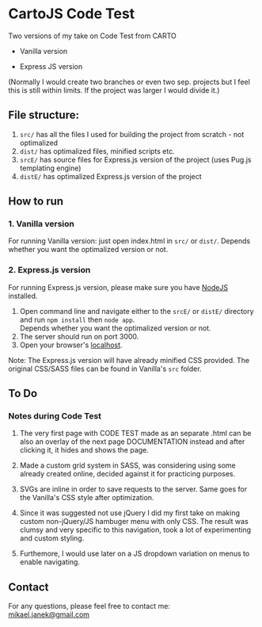 # CartoJS Code Test
Two versions of my take on Code Test from CARTO
- Vanilla version

- Express JS version


(Normally I would create two branches or even two sep. projects but I feel this is still within limits. If the project was larger I would divide it.)

## File structure:
1. `src/` has all the files I used for building the project from scratch - not optimalized
2. `dist/` has optimalized files, minified scripts etc.
3. `srcE/` has source files for Express.js version of the project (uses Pug.js templating engine)
4. `distE/` has optimalized Express.js version of the project

## How to run
###  1. Vanilla version
For running Vanilla version: just open index.html in `src/` or `dist/`.
Depends whether you want the optimalized version or not.

### 2. Express.js version 
For running Express.js version, please make sure you have [NodeJS](https://nodejs.org/) installed.
1. Open command line and navigate  either to the `srcE/` or `distE/` directory and run `npm install` then `node app`.<br/>
Depends whether you want the optimalized version or not.
2. The server should run on port 3000.
3. Open your browser's [localhost](localhost:3000).

Note: The Express.js version will have already minified CSS provided. The original CSS/SASS files can be found in Vanilla's `src` folder.

## To Do

### Notes during Code Test
1. The very first page with CODE TEST made as an separate .html can be also an overlay of the next page DOCUMENTATION instead and after clicking it, it hides and shows the page.

2. Made a custom grid system in SASS, was considering using some already created online, decided against it for practicing purposes.

3. SVGs are inline in order to save requests to the server. Same goes for the Vanilla's CSS style after optimization.

4. Since it was suggested not use jQuery I did my first take on making custom non-jQuery/JS hambuger menu with only CSS. The result was clumsy and very specific to this navigation, took a lot of experimenting and custom styling.

5. Furthemore, I would use later on a JS dropdown variation on menus to enable navigating.

## Contact
For any questions, please feel free to contact me:<br />
<a href="mailto:mikael.janek@gmail.com">mikael.janek@gmail.com</a>
